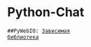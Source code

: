 # Python-Chat

<code>##PyWebIO: [Зависимая библиотека](https://github.com/pywebio/PyWebIO "Необходимо установить, для корректной работы!")</code>

